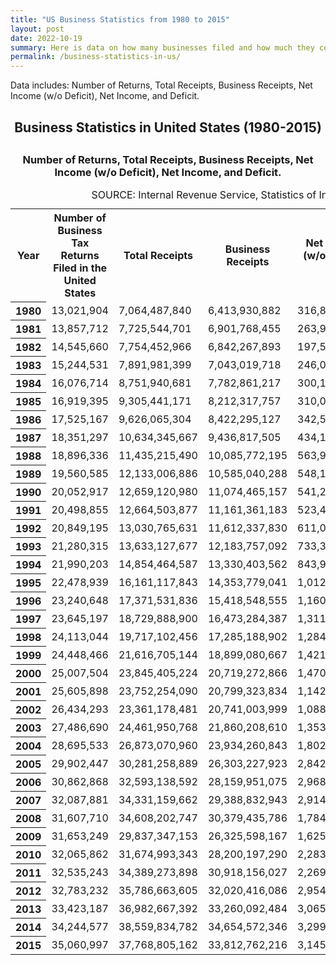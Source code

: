 ```yaml
---
title: "US Business Statistics from 1980 to 2015"
layout: post
date: 2022-10-19
summary: Here is data on how many businesses filed and how much they collectevely made in the US between 1980 and 2015
permalink: /business-statistics-in-us/
---
```


Data includes: Number of Returns, Total Receipts, Business Receipts, Net Income (w/o Deficit), Net Income, and Deficit.

<h2 style="text-align: center;">Business Statistics in United States (1980-2015)
  <h2>
<h3 style="text-align: center;">Number of Returns, Total Receipts, Business Receipts, Net Income (w/o Deficit), Net Income, and Deficit.
    </h3>

<html>
  <table>
    <caption>SOURCE: Internal Revenue Service, Statistics of Income Division, February 2020</caption>
    <tr>
        <th scope="col">Year</th>
        <th scope="col">Number of Business Tax Returns Filed in the United States</th>
        <th scope="col">Total Receipts</th>
        <th scope="col">Business Receipts</th>
        <th scope="col">Net Income (w/o Deficit)[$]</th>
        <th scope="col">Net Income [$]</th>
        <th scope="col">Deficit [$]</th>
    </tr>
    <tr>
        <th scope="row">1980</th>
      <td>13,021,904</td>
      <td>7,064,487,840</td>
      <td>6,413,930,882</td>
      <td>316,874,165</td>
      <td>424,569,277</td>
      <td>107,695,112</td>   	
    	</tr>
    <tr>
        <th scope="row">1981</th>
     <td>13,857,712</td>
     <td>7,725,544,701</td>
     <td>6,901,768,455</td>
     <td>263,985,693</td>
     <td>420,560,759</td>
     <td>156,575,064</td>
    	</tr>    
    <tr>
        <th scope="row">1982</th>
     <td>14,545,660</td>
     <td>7,754,452,966</td>
     <td>6,842,267,893</td>
     <td>197,592,719</td>
     <td>396,557,182</td>
     <td>198,964,461</td>
    	</tr>    
    <tr>
        <th scope="row">1983</th>
     <td>15,244,531</td>
     <td>7,891,981,399</td>
     <td>7,043,019,718</td>
     <td>246,063,040</td>
     <td>435,858,670</td>
     <td>189,795,629</td>
    	</tr>    
    <tr>
        <th scope="row">1984</th>
     <td>16,076,714</td>
     <td>8,751,940,681</td>
     <td>7,782,861,217</td>
     <td>300,167,182</td>
     <td>508,725,907</td>
     <td>208,558,725</td>
    	</tr>    
    <tr>
        <th scope="row">1985</th>
     <td>16,919,395</td>
     <td>9,305,441,171</td>
     <td>8,212,317,757</td>
     <td>310,007,924</td>
     <td>539,687,640</td>
     <td>229,679,718 </td>
    	</tr>    
    <tr>
        <th scope="row">1986</th>
     <td>17,525,167</td>
     <td>9,626,065,304</td>
     <td>8,422,295,127</td>
     <td>342,583,143</td>
     <td>599,572,585</td>
     <td>256,989,442</td>
    	</tr>    
    <tr>
        <th scope="row">1987</th>
     <td>18,351,297</td>
     <td>10,634,345,667</td>
     <td>9,436,817,505</td>
     <td>434,130,755</td>
     <td>680,068,330</td>
     <td>245,937,575<td>   
    	</tr>    
    <tr>
        <th scope="row">1988</th>
     <td>18,896,336</td>
     <td>11,435,215,490</td>
     <td>10,085,772,195</td>
     <td>563,932,180</td>
     <td>818,548,839</td>
     <td>254,616,660</td>
        </tr>    
    <tr>
        <th scope="row">1989</th>
     <td>19,560,585</td>
     <td>12,133,006,886</td>
     <td>10,585,040,288</td>
     <td>548,157,101</td>
     <td>829,704,453</td>
     <td>281,547,353</td>
        </tr>
    <tr>
        <th scope="row">1990</th>
     <td>20,052,917</td>
     <td>12,659,120,980</td>
     <td>11,074,465,157</td>
     <td>541,253,496</td>
     <td>n.a.</td>
     <td>n.a.</td>
        </tr>
    <tr>
        <th scope="row">1991</th>
     <td>20,498,855</td>
     <td>12,664,503,877</td>
     <td>11,161,361,183</td>
     <td>523,452,364</td>
     <td>818,176,732</td>
     <td>294,724,370</td>
        </tr>    
    <tr>
        <th scope="row">1992</th>
     <td>20,849,195</td>
     <td>13,030,765,631</td>
     <td>11,612,337,830</td>
     <td>611,007,348</td>
     <td>877,227,604</td>
     <td>266,220,258</td>
        </tr>   
    <tr>
        <th scope="row">1993</th>
     <td>21,280,315</td>
     <td>13,633,127,677</td>
     <td>12,183,757,092</td>
     <td>733,369,871</td>
     <td>987,904,144</td>
     <td>254,534,273</td>
        </tr>
    <tr>
        <th scope="row">1994</th>
     <td>21,990,203</td>
     <td>14,854,464,587</td>
     <td>13,330,403,562</td>
     <td>843,984,176</td>
     <td>1,095,275,051</td>
     <td>251,290,875</td>	
        </tr>
    <tr>
        <th scope="row">1995</th>
     <td>22,478,939</td>
     <td>16,161,117,843</td>
     <td>14,353,779,041</td>
     <td>1,012,514,546</td>
     <td>1,270,904,560</td>
     <td>258,390,016</td>	
        </tr>
    <tr>
        <th scope="row">1996</th>
     <td>23,240,648</td>
     <td>17,371,531,836</td>
     <td>15,418,548,555</td>
     <td>1,160,565,585</td>
     <td>1,444,416,590</td>
     <td>283,851,005</td>	
        </tr>
    <tr>
        <th scope="row">1997</th>
     <td>23,645,197</td>
     <td>18,729,888,900</td>
     <td>16,473,284,387</td>
     <td>1,311,621,607</td>
     <td>1,628,080,417</td>
     <td>316,458,810</td>
        </tr>
    <tr>
        <th scope="row">1998</th>
     <td>24,113,044</td>
     <td>19,717,102,456</td>
     <td>17,285,188,902</td>
     <td>1,284,131,816</td>
     <td>1,668,091,251</td>
     <td>383,959,436</td>	
        </tr>
    <tr>
        <th scope="row">1999</th>
     <td>24,448,466</td>
     <td>21,616,705,144</td>
     <td>18,899,080,667</td>
     <td>1,421,748,416</td>
     <td>1,864,354,418</td>
     <td>442,606,001</td>	
        </tr>
    <tr>
        <th scope="row">2000</th>
     <td>25,007,504</td>
     <td>23,845,405,224</td>
     <td>20,719,272,866</td>
     <td>1,470,658,335</td>
     <td>2,046,212,168</td>
     <td>575,553,831</td>	
        </tr>
    <tr>
        <th scope="row">2001</th>
     <td>25,605,898</td>
     <td>23,752,254,090</td>
     <td>20,799,323,834</td>
     <td>1,142,478,029</td>
     <td>1,851,745,212</td>
     <td>709,267,183</td>	
        </tr>
    <tr>
        <th scope="row">2002</th>
     <td>26,434,293</td>
     <td>23,361,178,481</td>
     <td>20,741,003,999</td>
     <td>1,088,304,478</td>
     <td>1,781,234,413</td>
     <td>692,929,934</td>  
        </tr>
    <tr>
        <th scope="row">2003</th>
     <td>27,486,690</td>
     <td>24,461,950,768</td>
     <td>21,860,208,610</td>
     <td>1,353,802,117</td>
     <td>1,953,107,513</td>
     <td>599,305,395</td>
        </tr>
    <tr>
        <th scope="row">2004</th>
     <td>28,695,533</td>
     <td>26,873,070,960</td>
     <td>23,934,260,843</td>
     <td>1,802,018,058</td>
     <td>2,368,932,280</td>
     <td>566,914,222</td>	
        </tr>
    <tr>
        <th scope="row">2005</th>
     <td>29,902,447</td>
     <td>30,281,258,889</td>
     <td>26,303,227,923</td>
     <td>2,842,924,288</td>
     <td>3,346,510,748</td>
     <td>503,586,460</td>
    	</tr>
    <tr>
        <th scope="row">2006</th>
     <td>30,862,868</td>
     <td>32,593,138,592</td>
     <td>28,159,951,075</td>
     <td>2,968,398,540</td>
     <td>3,521,348,104</td>
     <td>552,949,564</td>
        </tr>
    <tr>
        <th scope="row">2007</th>
     <td>32,087,881</td>
     <td>34,331,159,662</td>
     <td>29,388,832,943</td>
     <td>2,914,239,219</td>
     <td>3,667,455,525</td>
     <td>753,216,306</td>
        </tr>
    <tr>
        <th scope="row">2008</th>
     <td>31,607,710</td>
     <td>34,608,202,747</td>
     <td>30,379,435,786</td>
     <td>1,784,099,872</td>
     <td>3,133,007,434</td>
     <td>1,348,907,562</td>	
        </tr>
    <tr>
        <th scope="row">2009</th>
     <td>31,653,249</td>
     <td>29,837,347,153</td>
     <td>26,325,598,167</td>
     <td>1,625,230,937</td>
     <td>2,768,736,593</td>
     <td>1,143,505,656</td>
        </tr>
    <tr>
        <th scope="row">2010</th>
     <td>32,065,862</td>
     <td>31,674,993,343</td>
     <td>28,200,197,290</td>
     <td>2,283,005,607</td>
     <td>3,124,992,765</td>
     <td>841,987,159</td>
        </tr>
    <tr>
        <th scope="row">2011</th>
     <td>32,535,243</td>
     <td>34,389,273,898</td>
     <td>30,918,156,027</td>
     <td>2,269,484,608</td>
     <td>3,157,457,039</td>
     <td>887,972,433</td>	
        </tr>
    <tr>
        <th scope="row">2012</th>
     <td>32,783,232</td>
     <td>35,786,663,605</td>
     <td>32,020,416,086</td>
     <td>2,954,734,706</td>
     <td>3,692,280,221</td>
     <td>737,545,513</td>
        </tr>
    <tr>
        <th scope="row">2013</th>
     <td>33,423,187</td>
     <td>36,982,667,392</td>
     <td>33,260,092,484</td>
     <td>3,065,208,464</td>
     <td>3,826,792,224</td>
     <td>761,583,760</td>
        </tr>
    <tr>
        <th scope="row">2014</th>
     <td>34,244,577</td>
     <td>38,559,834,782</td>
     <td>34,654,572,346</td>
     <td>3,299,376,398</td>
     <td>4,091,888,780</td>
     <td>792,512,383</td>
        </tr>
    <tr>
        <th scope="row">2015</th>
     <td>35,060,997</td>
     <td>37,768,805,162</td>
     <td>33,812,762,216</td>
     <td>3,145,991,627</td>
     <td>4,060,918,961</td>
     <td>914,927,334</td>
